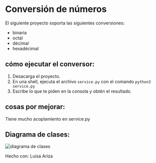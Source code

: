# Conversión de números 
El siguiente proyecto soporta las siguientes conversiones:  
- binaria  
- octal
- décimal
- hexadécimal  
## cómo ejecutar el conversor:
1. Desacarga el proyecto.
2. En una shell, ejecuta el archivo `service.py` con el comando `python3 service.py`  
3. Escribe lo que te piden en la consola y obtén el resultado.
## cosas por mejorar:
Tiene mucho acoplamiento en service.py

## Diagrama de clases:
<img src="https://tinypic.host/images/2025/02/26/classs_diagram2.png" alt="diagrama de clases" />  

Hecho con: Luisa Ariza
